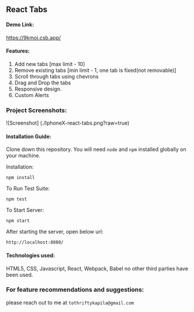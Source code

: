 ## React Tabs

#### Demo Link:
https://9kmoj.csb.app/

#### Features:
1. Add new tabs [max limit - 10]
2. Remove existing tabs [min limit - 1, one tab is fixed(not removable)]
3. Scroll through tabs using chevrons
4. Drag and Drop the tabs
5. Responsive design.
6. Custom Alerts

### Project Screenshots:
![Screenshot] (./IphoneX-react-tabs.png?raw=true)

#### Installation Guide:

Clone down this repository. You will need `node` and `npm` installed globally on your machine.  

Installation:

`npm install`  

To Run Test Suite:  

`npm test`  

To Start Server:

`npm start`  

After starting the server, open below url:

`http://localhost:8080/`

#### Technologies used:
HTML5, CSS, Javascript, React, Webpack, Babel
no other third parties have been used.

### For feature recommendations and suggestions:
please reach out to me at `tothriftykapila@gmail.com`
